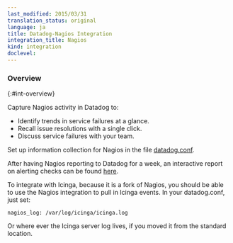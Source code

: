 ```yaml
---
last_modified: 2015/03/31
translation_status: original
language: ja
title: Datadog-Nagios Integration
integration_title: Nagios
kind: integration
doclevel:
---
```


### Overview
{:#int-overview}

Capture Nagios activity in Datadog to:

- Identify trends in service failures at a glance.
- Recall issue resolutions with a single click.
- Discuss service failures with your team.


Set up information collection for Nagios in the file
[datadog.conf](https://github.com/DataDog/dd-agent/blob/master/datadog.conf.example#L120-L140).

After having Nagios reporting to Datadog for a week, an interactive report on alerting checks can be found [here](https://app.datadoghq.com/report/nagios).

To integrate with Icinga, because it is a fork of Nagios, you should be able to use the Nagios integration to pull in Icinga events. In your datadog.conf, just set:

    nagios_log: /var/log/icinga/icinga.log

Or where ever the Icinga server log lives, if you moved it from the standard location.
